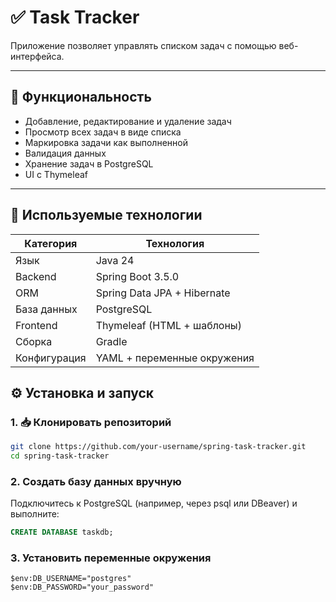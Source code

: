 # ✅ Task Tracker

Приложение позволяет управлять списком задач с помощью веб-интерфейса.

---

## 🚀 Функциональность

- Добавление, редактирование и удаление задач
- Просмотр всех задач в виде списка
- Маркировка задачи как выполненной
- Валидация данных
- Хранение задач в PostgreSQL
- UI с Thymeleaf

---

## 🧰 Используемые технологии

| Категория        | Технология                  |
|------------------|-----------------------------|
| Язык             | Java 24                     |
| Backend          | Spring Boot 3.5.0           |
| ORM              | Spring Data JPA + Hibernate |
| База данных      | PostgreSQL                  |
| Frontend         | Thymeleaf (HTML + шаблоны)  |
| Сборка           | Gradle                      |
| Конфигурация     | YAML + переменные окружения |

## ⚙️ Установка и запуск

### 1. 📥 Клонировать репозиторий

```bash
git clone https://github.com/your-username/spring-task-tracker.git
cd spring-task-tracker
```

### 2. Создать базу данных вручную
Подключитесь к PostgreSQL (например, через psql или DBeaver) и выполните:
```sql
CREATE DATABASE taskdb;
```

### 3. Установить переменные окружения
```
$env:DB_USERNAME="postgres"
$env:DB_PASSWORD="your_password"
```


